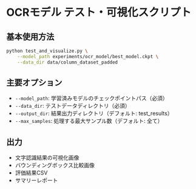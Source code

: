 # OCRモデル テスト・可視化スクリプト

## 基本使用方法

```bash
python test_and_visualize.py \
    --model_path experiments/ocr_model/best_model.ckpt \
    --data_dir data/column_dataset_padded
```

## 主要オプション

- `--model_path`: 学習済みモデルのチェックポイントパス（必須）
- `--data_dir`: テストデータディレクトリ（必須）
- `--output_dir`: 結果出力ディレクトリ（デフォルト: test_results）
- `--max_samples`: 処理する最大サンプル数（デフォルト: 全て）

## 出力

- 文字認識結果の可視化画像
- バウンディングボックス比較画像
- 評価結果CSV
- サマリーレポート 

